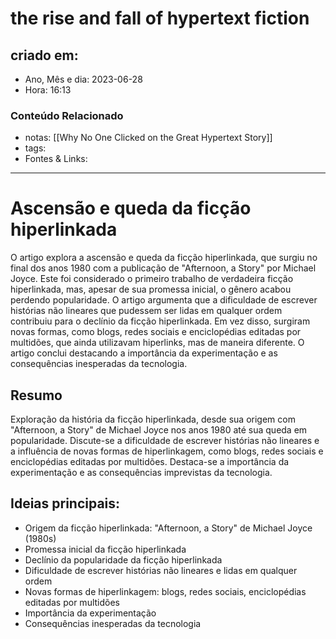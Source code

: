 # the rise and fall of hypertext fiction

## criado em: 
-  Ano, Mês e dia: 2023-06-28
- Hora: 16:13

### Conteúdo Relacionado
- notas: [[Why No One Clicked on the Great Hypertext Story]]
- tags: 
- Fontes & Links: 
---

# Ascensão e queda da ficção hiperlinkada

O artigo explora a ascensão e queda da ficção hiperlinkada, que surgiu no final dos anos 1980 com a publicação de "Afternoon, a Story" por Michael Joyce. Este foi considerado o primeiro trabalho de verdadeira ficção hiperlinkada, mas, apesar de sua promessa inicial, o gênero acabou perdendo popularidade. O artigo argumenta que a dificuldade de escrever histórias não lineares que pudessem ser lidas em qualquer ordem contribuiu para o declínio da ficção hiperlinkada. Em vez disso, surgiram novas formas, como blogs, redes sociais e enciclopédias editadas por multidões, que ainda utilizavam hiperlinks, mas de maneira diferente. O artigo conclui destacando a importância da experimentação e as consequências inesperadas da tecnologia.


## Resumo
Exploração da história da ficção hiperlinkada, desde sua origem com "Afternoon, a Story" de Michael Joyce nos anos 1980 até sua queda em popularidade. Discute-se a dificuldade de escrever histórias não lineares e a influência de novas formas de hiperlinkagem, como blogs, redes sociais e enciclopédias editadas por multidões. Destaca-se a importância da experimentação e as consequências imprevistas da tecnologia.

## Ideias principais:
- Origem da ficção hiperlinkada: "Afternoon, a Story" de Michael Joyce (1980s)
- Promessa inicial da ficção hiperlinkada
- Declínio da popularidade da ficção hiperlinkada
- Dificuldade de escrever histórias não lineares e lidas em qualquer ordem
- Novas formas de hiperlinkagem: blogs, redes sociais, enciclopédias editadas por multidões
- Importância da experimentação
- Consequências inesperadas da tecnologia